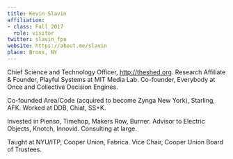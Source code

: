 ```yaml
---
title: Kevin Slavin
affiliation:
- class: Fall 2017
  role: visitor
twitter: slavin_fpo
website: https://about.me/slavin
place: Bronx, NY
---
```

Chief Science and Technology Officer, http://theshed.org. Research Affiliate & Founder, Playful Systems at MIT Media Lab. Co-founder, Everybody at Once and Collective Decision Engines.

Co-founded Area/Code (acquired to become Zynga New York), Starling, AFK. Worked at DDB, Chiat, SS+K.

Invested in Pienso, Timehop, Makers Row, Burner. Advisor to Electric Objects, Knotch, Innovid. Consulting at large.

Taught at NYU/ITP, Cooper Union, Fabrica. Vice Chair, Cooper Union Board of Trustees.
